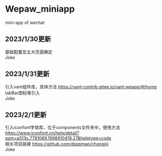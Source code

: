 # Wepaw_miniapp
mini-app of wechat

## 2023/1/30更新  
基础配置及五大页面确定  
Joke


## 2023/1/31更新
引入vant组件库，具体方法 https://vant-contrib.gitee.io/vant-weapp/#/home  
tabBar图标等引入  
Joke  

## 2023/2/1更新
引入iconfont字体库，位于components文件夹中，使用方法 https://www.iconfont.cn/help/detail?spm=a313x.7781069.1998910419.27&helptype=code  
相关项目链接  https://github.com/dsppman/chongjiji  
Joke

